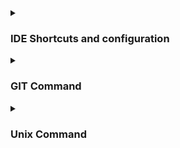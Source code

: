 <details><summary>
  
###  IDE Shortcuts and configuration
</summary>

# IDea Mac OS ShortKeys

## 🧠 General Shortcuts

| Shortcut              | Description                                 |
|-----------------------|---------------------------------------------|
| `Cmd + Shift + A`     | Find and run any action (Search Everywhere) |
| `Cmd + ,`             | Open Preferences/Settings                   |
| `Cmd + Q`             | Quit IntelliJ IDEA                          |
| `Cmd + Shift + F`     | Find in Path (search across project)        |
| `Cmd + Shift + R`     | Replace in Path (replace across project)    |
| `Cmd + P`             | Parameter Info (during method calls)        |
| `Cmd + /`             | Toggle line comment                         |
| `Cmd + Option + /`    | Toggle block comment                        |

## 📂 Navigation

| Shortcut                   | Description                              |
|----------------------------|------------------------------------------|
| `Cmd + N` / `Cmd + O`      | Go to Class                              |
| `Cmd + Shift + O`          | Go to File                               |
| `Cmd + Option + O`         | Go to Symbol                             |
| `Cmd + E`                  | Recent files                             |
| `Cmd + Shift + E`          | Recently edited files                    |
| `Cmd + B` / `Cmd + Click`  | Go to Declaration/Definition             |
| `Cmd + U`                  | Go to Super Method/Class                 |
| `Cmd + Option + ← / →`     | Navigate Back / Forward                  |

## 🧑‍💻 Code Editing

| Shortcut                | Description                       |
|-------------------------|-----------------------------------|
| `Ctrl + Space`          | Basic code completion             |
| `Ctrl + Shift + Space`  | Smart code completion             |
| `Cmd + Option + L`      | Reformat code                     |
| `Cmd + Option + O`      | Optimize imports                  |
| `Cmd + Shift + Enter`   | Complete statement                |
| `Cmd + Delete`          | Delete current line              |
| `Option + ↑ / ↓`        | Move line up/down                 |
| `Cmd + D`               | Duplicate line                    |
| `Cmd + Y`               | Delete line                       |
| `Cmd + Shift + V`       | Paste from history                |

## 🧰 Refactoring

| Shortcut                | Description         |
|-------------------------|---------------------|
| `Ctrl + T`              | Refactor menu       |
| `Shift + F6`            | Rename symbol       |
| `Cmd + Delete`          | Safe delete         |
| `Cmd + Option + M`      | Extract method      |
| `Cmd + Option + V`      | Extract variable    |
| `Cmd + Option + F`      | Extract field       |
| `Cmd + Option + C`      | Extract constant    |

## 🧪 Running & Debugging

| Shortcut                | Description                 |
|-------------------------|-----------------------------|
| `Ctrl + R`              | Run                         |
| `Ctrl + D`              | Debug                       |
| `Cmd + Shift + F10`     | Run context configuration   |
| `F8`                    | Step over                   |
| `F7`                    | Step into                   |
| `Shift + F8`            | Step out                    |
| `Cmd + F8`              | Toggle breakpoint           |
| `Cmd + Option + R`      | Run with coverage           |

## 🔍 Search and Navigation Enhancements

| Shortcut                      | Description                        |
|-------------------------------|------------------------------------|
| `Shift` (press twice)         | Search Everywhere                  |
| `Cmd + F`                     | Find in file                       |
| `Cmd + R`                     | Replace in file                    |
| `Cmd + G` / `Cmd + Shift + G` | Next / Previous match              |

## 📘 Documentation & Help

| Shortcut         | Description                              |
|------------------|------------------------------------------|
| `F1`             | Quick documentation                      |
| `Ctrl + Q`       | Show quick documentation (in some cases) |
| `Cmd + J`        | Show intention actions / quick fixes     |
#### Eclipse/ STS/Intellij with Eclipse shortkey
  ```
  Text Search                                          Ctrl + H   Mac ====> (Cmd + Shift + F)
  Find selected text                                   Ctrl + Alt + G Mac====>(Option+F7)
  To see the list of avail impl                        Ctrl + H
  For warning and suggestions                          Alt + Enter
  To jump to next error                                F2
  To open tool windows                                 Alt+1
  To put the focus back on editor from tool            ESC
  To open widows of most recent opened file            Ctrl +E
  Go to declration of the variable/method              Ctrl+Alt+B
  To find the usage of the selected method             Ctrl + G
  Single and multi line comment                        Ctrl + /, Ctrl+Shift+/
  Complete current statement ex.in if or for loop
  it will automatically add () and {} symbol and put
  the cursor inside the block                          Shift+Ctrl+Enter
  Format                                               Ctrl+Shift+F
  Rename selected text                                 Ctrl+Alt+Shift+T
  To move the line up and down                         Alt+up or Alt+down
  To edit multiple line                                Opt+Opt+up/down
 
  
  
  ```
#### Intellij

- By default in intellij code completion is case sensitive to disable it go to setting-> Editor->General->code completion untick match case.
- Generally if code completion configuration is case sensitive,all annotation or class, method will not appears in auto suggestion if you do not type name correctly

```
  File Location                       ctrl+Alt+F12
  Search Everywhere                   double shift
  Remove unused import ->             ctr+alt+o
  To format code ->                   ctrl+Alt+L
  To Delete a Line                    ctr+Y
  To Run Application                  shift+F10
  To Delete Current Line --------->   Ctrl+Y
  To Duplicate Current Line ------>   Ctrl+D 
  Redo Operation            ------>   Ctrl+Shift+Z
  Quick Search(Stiring)     ------>   Ctrl+Shift+F
  To Organize Imports       ------>   Ctrl+Alt+O
  To check references       ------>   Alt+F7
  To navigate/go to impl class --->   Ctrl+Alt+B
  Current File path        ------->   Ctrl+Alt+F12
  
```
</details>



<details><summary>
  
###  GIT  Command
</summary>



</details>

<details><summary>

###  Unix Command
</summary>

```
hff
sfdsf
fsdf
dfdsf
```

</details>
